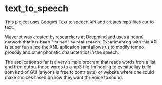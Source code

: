 # text_to_speech
This project uses Googles Text to speech API and creates mp3 files out fo text. 

Wavenet was created by researchers at Deepmind and uses a neural network that has been "trained" by real speech. 
Experimenting with this API is super fun since the XML aplication ssml allows us to modify tempo, prosody and other phonetic characteritics in the speech. 

The application so far is a very simple program that reads words from a list and then output those words to a mp3 file. Im hoping to eventuellay build som kind of GUI (anyone is free to contribute) or website where one could make choices based on how they want the voice to sound. 
